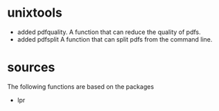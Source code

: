 # unixtools

* added pdfquality. A function that can reduce the quality of pdfs.
* added pdfsplit A function that can split pdfs from the command line. 

# sources
The following functions are based on the packages

* lpr
